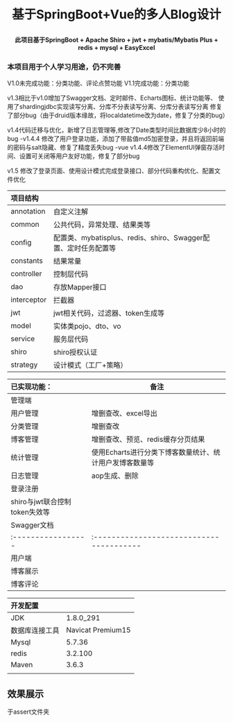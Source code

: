 <p align="center"></p>
<h1 align="center" style="margin: 30px 0 30px; font-weight: bold;">基于SpringBoot+Vue的多人Blog设计</h1>
<h4 align="center">此项目基于SpringBoot + Apache Shiro + jwt + mybatis/Mybatis Plus + redis + mysql + EasyExcel</h4>
<h3>本项目用于个人学习用途，仍不完善</h3>

V1.0未完成功能：分类功能、评论点赞功能
V1.1完成功能：分类功能

v1.3相比于v1.0增加了Swagger文档、定时邮件、Echarts图标、统计功能等、
使用了shardingjdbc实现读写分离、分库不分表读写分离、分库分表读写分离
修复了部分bug（由于druid版本缘故，将localdatetime改为date，修复了分类的bug）

v1.4代码迁移与优化，新增了日志管理等,修改了Date类型时间比数据库少8小时的bug
-v1.4.4 修改了用户登录功能，添加了带盐值md5加密登录，并且将返回前端的密码与salt隐藏、修复了精度丢失bug
-vue v1.4.4修改了ElementUI弹窗存活时间、设置可关闭等用户友好功能，修复了部分bug

v1.5 修改了登录页面、使用设计模式完成登录接口、部分代码重构优化、配置文件优化

| 项目结构   |                                         |
| :--- | ---- |
| annotation     | 自定义注解            |
| common     | 公共代码，异常处理、结果类等            |
| config     | 配置类、mybatisplus、redis、shiro、Swagger配置、定时任务配置等 |
| constants     | 结果常量 |
| controller | 控制层代码                              |
| dao        | 存放Mapper接口                          |
| interceptor        | 拦截器                          |
| jwt        | jwt相关代码，过滤器、token生成等        |
| model       | 实体类pojo、dto、vo                               |
| service    | 服务层代码                              |
| shiro      |shiro授权认证|
| strategy      |设计模式（工厂+策略）|



| 已实现功能：                  | 备注                              |
| :---------------------------- | --------------------------------- |
| 管理端                     |                |
| 用户管理                      | 增删查改、excel导出               |
| 分类管理                      | 增删查改                          |
| 博客管理                      | 增删查改、预览、redis缓存分页结果 |
| 统计管理                      | 使用Echarts进行分类下博客数量统计、统计用户发博客数量等 |
| 日志管理                      | aop生成、删除                                  |
| 登录注册                      |                                   |
| shiro与jwt联合控制token失效等 |                                   |
| Swagger文档 |                                   |
| :----------------- |:---------------------------------------
| 用户端                     |                |
| 博客展示                     |                |
| 博客评论                     |                |


| 开发配置       |                   |
| :------------- | ----------------- |
| JDK            | 1.8.0_291         |
| 数据库连接工具 | Navicat Premium15 |
| Mysql          | 5.7.36            |
| redis          | 3.2.100           |
| Maven          | 3.6.3             |
|                |                   |

## 效果展示
于assert文件夹
